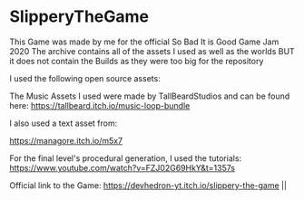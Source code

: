 # SlipperyTheGame
This Game was made by me for the official So Bad It is Good Game Jam 2020
The archive contains all of the assets I used as well as the worlds BUT it does not contain the Builds as they were too big for the repository

I used the following open source assets:

The Music Assets I used were made by TallBeardStudios and can be found here: https://tallbeard.itch.io/music-loop-bundle

I also used a text asset from:

https://managore.itch.io/m5x7​

For the final level's procedural generation, I used the tutorials: 
https://www.youtube.com/watch?v=FZJ02G69HkY&t=1357s

Official link to the Game:
https://devhedron-yt.itch.io/slippery-the-game ||

